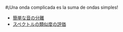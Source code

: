 #¡Una onda complicada es la suma de ondas simples!
- [簡単な音の分離](/Jsimluken/separate_ways/)
- [スペクトルの類似度の評価](/Jsimluken/evalate_spectrum/)
